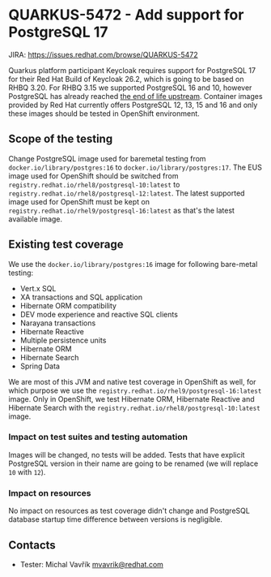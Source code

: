 # QUARKUS-5472 - Add support for PostgreSQL 17

JIRA: https://issues.redhat.com/browse/QUARKUS-5472

Quarkus platform participant Keycloak requires support for PostgreSQL 17 for their Red Hat Build of Keycloak 26.2, which is going to be based on RHBQ 3.20.
For RHBQ 3.15 we supported PostgreSQL 16 and 10, however PostgreSQL has already reached [the end of life upstream](https://www.postgresql.org/support/versioning/).
Container images provided by Red Hat currently offers PostgreSQL 12, 13, 15 and 16 and only these images should be tested in OpenShift environment.

## Scope of the testing
Change PostgreSQL image used for baremetal testing from `docker.io/library/postgres:16` to `docker.io/library/postgres:17`.
The EUS image used for OpenShift should be switched from `registry.redhat.io/rhel8/postgresql-10:latest` to `registry.redhat.io/rhel8/postgresql-12:latest`.
The latest supported image used for OpenShift must be kept on `registry.redhat.io/rhel9/postgresql-16:latest` as that's the latest available image.

## Existing test coverage
We use the `docker.io/library/postgres:16` image for following bare-metal testing:

- Vert.x SQL
- XA transactions and SQL application
- Hibernate ORM compatibility
- DEV mode experience and reactive SQL clients
- Narayana transactions
- Hibernate Reactive
- Multiple persistence units
- Hibernate ORM
- Hibernate Search
- Spring Data

We are most of this JVM and native test coverage in OpenShift as well, for which purpose we use the `registry.redhat.io/rhel9/postgresql-16:latest` image.
Only in OpenShift, we test Hibernate ORM, Hibernate Reactive and Hibernate Search with the `registry.redhat.io/rhel8/postgresql-10:latest` image.

### Impact on test suites and testing automation
Images will be changed, no tests will be added. Tests that have explicit PostgreSQL version in their name are going to be renamed (we will replace `10` with `12`).

### Impact on resources
No impact on resources as test coverage didn't change and PostgreSQL database startup time difference between versions is negligible.

## Contacts
* Tester: Michal Vavřík <mvavrik@redhat.com>

